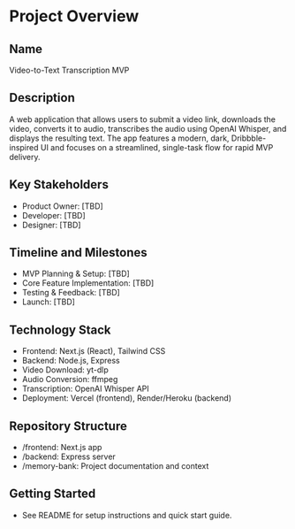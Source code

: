 # Project Overview

## Name
Video-to-Text Transcription MVP

## Description
A web application that allows users to submit a video link, downloads the video, converts it to audio, transcribes the audio using OpenAI Whisper, and displays the resulting text. The app features a modern, dark, Dribbble-inspired UI and focuses on a streamlined, single-task flow for rapid MVP delivery.

## Key Stakeholders
- Product Owner: [TBD]
- Developer: [TBD]
- Designer: [TBD]

## Timeline and Milestones
- MVP Planning & Setup: [TBD]
- Core Feature Implementation: [TBD]
- Testing & Feedback: [TBD]
- Launch: [TBD]

## Technology Stack
- Frontend: Next.js (React), Tailwind CSS
- Backend: Node.js, Express
- Video Download: yt-dlp
- Audio Conversion: ffmpeg
- Transcription: OpenAI Whisper API
- Deployment: Vercel (frontend), Render/Heroku (backend)

## Repository Structure
- /frontend: Next.js app
- /backend: Express server
- /memory-bank: Project documentation and context

## Getting Started
- See README for setup instructions and quick start guide.